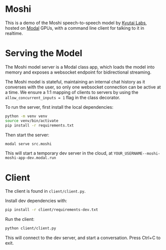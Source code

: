 # Moshi
This is a demo of the Moshi speech-to-speech model by [Kyutai Labs](https://github.com/kyutai-labs/moshi), hosted on [Modal](modal.com) GPUs, with a command line client for talking to it in realtime.

# Serving the Model
The Moshi model server is a Modal class app, which loads the model into memory and exposes a websocket endpoint for bidirectional streaming.

The Moshi model is stateful, maintaining an internal chat history as it converses with the user, so only one websocket connection can be active at a time. We ensure a 1:1 mapping of clients to servers by using the `allow_concurrent_inputs = 1` flag in the class decorator.

To run the server, first install the local dependencies:
```bash
python -m venv venv
source venv/bin/activate
pip install -r requirements.txt
```

Then start the server:
```bash
modal serve src.moshi
```

This will start a temporary dev server in the cloud, at `YOUR_USERNAME--moshi-moshi-app-dev.modal.run`

# Client
The client is found in `client/client.py`.

Install dev dependencies with:
```bash
pip install -r client/requirements-dev.txt
```

Run the client:
```bash
python client/client.py
```

This will connect to the dev server, and start a conversation.
Press Ctrl+C to exit.